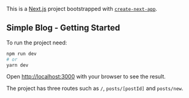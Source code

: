 This is a [Next.js](https://nextjs.org/) project bootstrapped with [`create-next-app`](https://github.com/vercel/next.js/tree/canary/packages/create-next-app).

## Simple Blog - Getting Started

To run the project need:

```bash
npm run dev
# or
yarn dev
```

Open [http://localhost:3000](http://localhost:3000) with your browser to see the result.

The project has three routes such as `/`, `posts/[postId]` and `posts/new`.
